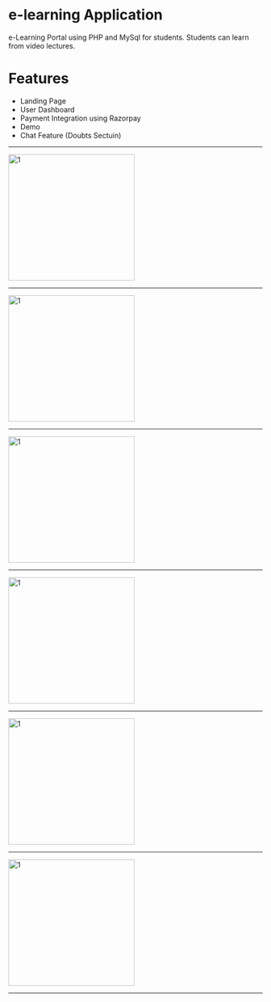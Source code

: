# e-learning Application

e-Learning Portal using PHP and MySql for students. Students can learn from video lectures.

<h1>Features</h1>
<ul>
  <li>Landing Page</li>
  <li>User Dashboard</li>
  <li>Payment Integration using Razorpay</li>
  <li>Demo</li>
  <li>Chat Feature (Doubts Sectuin)</li>
</ul>

<hr>


<img width="250" alt="1" src="https://user-images.githubusercontent.com/70850103/140595541-de15183d-0ab6-4d50-a1ea-ee6fc8340e9b.png">
<hr>
<img width="250" alt="1" src="https://user-images.githubusercontent.com/70850103/140595583-3aa3db41-9d25-4bd8-9fe5-3921de0c3037.png">
<hr>
<img width="250" alt="1" src="https://user-images.githubusercontent.com/70850103/140595663-3e7d1a18-9161-44dd-a3bb-bc6df346d9a1.png">
<hr>
  <img width="250" alt="1" src="https://user-images.githubusercontent.com/70850103/140595669-bd0b53be-40aa-42b5-b2a7-cc3dbb3aa1fa.jpg">
<hr>
  <img width="250" alt="1" src="https://user-images.githubusercontent.com/70850103/140595670-2f0cacbc-4ff6-4a74-a282-7cfaa028d5c8.png">
<hr>
<img width="250" alt="1" src="https://user-images.githubusercontent.com/70850103/140595790-7050c6dc-3b4b-49f5-b757-ba7d1d76b7c7.jpg">
  <hr>



